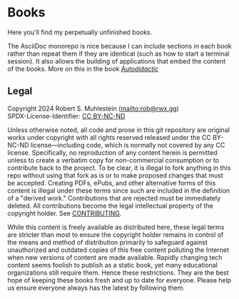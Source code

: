 # Books

Here you'll find my perpetually unfinished books.

The AsciiDoc monorepo is nice because I can include sections in each book rather than repeat them if they are identical (such as how to start a terminal session). It also allows the building of applications that embed the content of the books. More on this in the book [*Autodidactic*](https://rwxrob.github.io/books/autodidactic)

## Legal

Copyright 2024 Robert S. Muhlestein (<mailto:rob@rwx.gg>)  
SPDX-License-Identifier: [CC BY-NC-ND](LICENSE)

Unless otherwise noted, all code and prose in this git repository are original works under copyright with all rights reserved released under the CC BY-NC-ND license—including code, which is normally not covered by any CC license. Specifically, no reproduction of any content herein is permitted unless to create a verbatim copy for non-commercial consumption or to contribute back to the project. To be clear, it is illegal to fork anything in this repo without using that fork as is or to make proposed changes that must be accepted. Creating PDFs, ePubs, and other alternative forms of this content is illegal under these terms since such are included in the definition of a "derived work." Contributions that are rejected must be immediately deleted. All contributions become the legal intellectual property of the copyright holder. See [CONTRIBUTING](CONTRIBUTING).

While this content is freely available as distributed here, these legal terms are stricter than most to ensure the copyright holder remains in control of the means and method of distribution primarily to safeguard against unauthorized and outdated copies of this free content polluting the Internet when new versions of content are made available. Rapidly changing tech content seems foolish to publish as a static book, yet many educational organizations still require them. Hence these restrictions. They are the best hope of keeping these books fresh and up to date for everyone. Please help us ensure everyone always has the latest by following them.
